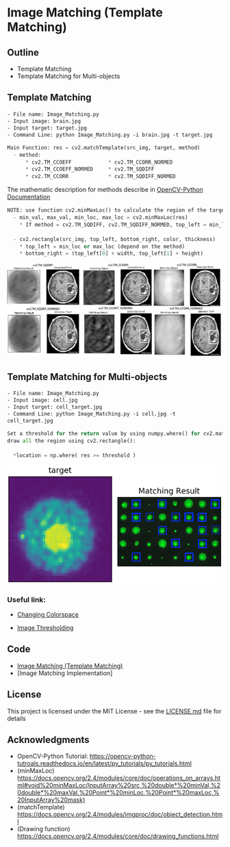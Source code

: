 # Image Matching (Template Matching)

## Outline
- Template Matching
- Template Matching for Multi-objects

## Template Matching
```
- File name: Image_Matching.py 
- Input image: brain.jpg 
- Input target: target.jpg
- Command Line: python Image_Matching.py -i brain.jpg -t target.jpg
```
```python
Main Function: res = cv2.matchTemplate(src_img, target, method)
  - method:
      * cv2.TM_CCOEFF            * cv2.TM_CCORR_NORMED
      * cv2.TM_CCOEFF_NORMED     * cv2.TM_SQDIFF
      * cv2.TM_CCORR             * cv2.TM_SQDIFF_NORMED
```
The mathematic description for methods describe in [OpenCV-Python Documentation](https://docs.opencv.org/2.4/modules/imgproc/doc/object_detection.html)

```python
NOTE: use function cv2.minMaxLoc() to calculate the region of the target.
  - min_val, max_val, min_loc, max_loc = cv2.minMaxLoc(res)
    * If method = cv2.TM_SQDIFF, cv2.TM_SQDIFF_NORMED, top_left = min_loc, else top_left = max_loc
    
  - cv2.rectangle(src_img, top_left, bottom_right, color, thickness)
    * top_left = min_loc or max_loc (depend on the method)
    * bottom_right = (top_left[0] + width, top_left[1] + height)
```

![](README_IMG/temp_match.png)

## Template Matching for Multi-objects
```
- File name: Image_Matching.py 
- Input image: cell.jpg
- Input target: cell_target.jpg
- Command Line: python Image_Matching.py -i cell.jpg -t cell_target.jpg
```
```python
Set a threshold for the return value by using numpy.where() for cv2.matchTemplate(), then 
draw all the region using cv2.rectangle():

  *location = np.where( res >= threshold )
```

![](README_IMG/multi_match.png)

### Useful link:

- [Changing Colorspace](https://github.com/Hank-Tsou/Computer-Vision-OpenCV-Python/tree/master/tutorials/Image_Processing/1_Changing_colorspace)

- [Image Thresholding](https://github.com/Hank-Tsou/Computer-Vision-OpenCV-Python/tree/master/tutorials/Image_Processing/2_Image_Thresholding)

## Code
- [Image Matching (Template Matching)](https://github.com/Hank-Tsou/Computer-Vision-OpenCV-Python/tree/master/tutorials/Image_Processing/10_Image_Matching)
- [Image Matching Implementation]

## License

This project is licensed under the MIT License - see the [LICENSE.md](LICENSE.md) file for details

## Acknowledgments

* OpenCV-Python Tutorial: https://opencv-python-tutroals.readthedocs.io/en/latest/py_tutorials/py_tutorials.html
* (minMaxLoc) https://docs.opencv.org/2.4/modules/core/doc/operations_on_arrays.html#void%20minMaxLoc(InputArray%20src,%20double*%20minVal,%20double*%20maxVal,%20Point*%20minLoc,%20Point*%20maxLoc,%20InputArray%20mask)
* (matchTemplate) https://docs.opencv.org/2.4/modules/imgproc/doc/object_detection.html
* (Drawing function) https://docs.opencv.org/2.4/modules/core/doc/drawing_functions.html
